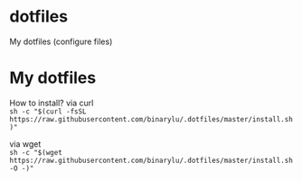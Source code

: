 # dotfiles
My dotfiles (configure files)

# My dotfiles

How to install?
via curl  
`sh -c "$(curl -fsSL https://raw.githubusercontent.com/binarylu/.dotfiles/master/install.sh)"`

via wget  
`sh -c "$(wget https://raw.githubusercontent.com/binarylu/.dotfiles/master/install.sh -O -)"`
